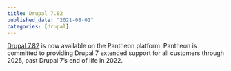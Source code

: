 ```yaml
---
title: Drupal 7.82
published_date: "2021-08-01"
categories: [drupal]
---
```

[Drupal 7.82](https://www.drupal.org/project/drupal/releases/7.82) is now available on the Pantheon platform. Pantheon is committed to providing Drupal 7 extended support for all customers through 2025, past Drupal 7’s end of life in 2022.
